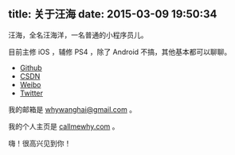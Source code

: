 title: 关于汪海
date: 2015-03-09 19:50:34
---

汪海，全名汪海洋，一名普通的小程序员儿。

目前主修 iOS ，辅修 PS4 ，除了 Android 不搞，其他基本都可以聊聊。

- [Github](https://github.com/callmewhy)
- [CSDN](http://blog.csdn.net/pleasecallmewhy)
- [Weibo](http://weibo.com/small1030light)
- [Twitter](https://twitter.com/PleaseCallMeWhy)

我的邮箱是 [whywanghai@gmail.com](mailto:whywanghai@gmail.com) 。

我的个人主页是 [callmewhy.com](http://callmewhy.com) 。

嗨！很高兴见到你！